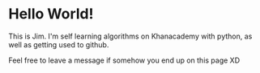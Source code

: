# Hello World!


This is Jim. I'm self learning algorithms on Khanacademy with python, as well as getting used to github.

Feel free to leave a message if somehow you end up on this page XD
